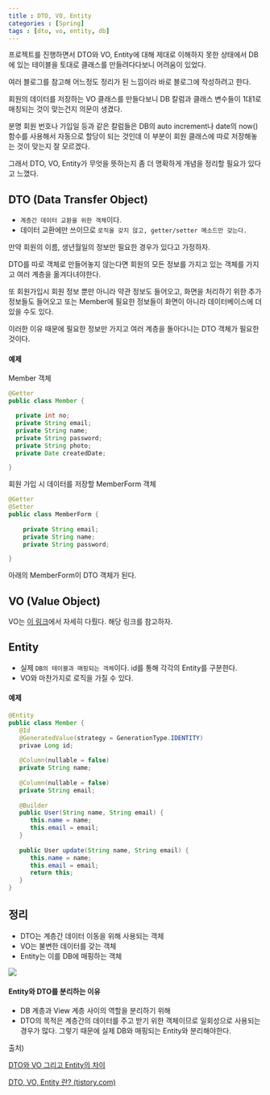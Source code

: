 ```yaml
---
title : DTO, VO, Entity
categories : [Spring]
tags : [dto, vo, entity, db]
---
```




프로젝트를 진행하면서 DTO와 VO, Entity에 대해 제대로 이해하지 못한 상태에서 DB에 있는 테이블을 토대로 클래스를 만들려다다보니 어려움이 있었다.

여러 블로그를 참고해 어느정도 정리가 된 느낌이라 바로 블로그에 작성하려고 한다.



회원의 데이터를 저장하는 VO 클래스를 만들다보니 DB 칼럼과 클래스 변수들이 1대1로 매칭되는 것이 맞는건지 의문이 생겼다.

분명 회원 번호나 가입일 등과 같은 칼럼들은 DB의 auto increment나 date의 now() 함수를 사용해서 자동으로 할당이 되는 것인데 이 부분이 회원 클래스에 따로 저장해놓는 것이 맞는지 잘 모르겠다.

그래서 DTO, VO, Entity가 무엇을 뜻하는지 좀 더 명확하게 개념을 정리할 필요가 있다고 느꼈다.



## DTO (Data Transfer Object)

- `계층간 데이터 교환을 위한 객체`이다.
- 데이터 교환에만 쓰이므로 `로직을 갖지 않고, getter/setter 메소드만 갖는다.`



만약 회원의 이름, 생년월일의 정보만 필요한 경우가 있다고 가정하자.

DTO를 따로 객체로 만들어놓지 않는다면 회원의 모든 정보를 가지고 있는 객체를 가지고 여러 계층을 옮겨다녀야한다.

또 회원가입시 회원 정보 뿐만 아니라 약관 정보도 들어오고, 화면을 처리하기 위한 추가 정보들도 들어오고 또는 Member에 필요한 정보들이 화면이 아니라 데이터베이스에 더 있을 수도 있다.

이러한 이유 때문에 필요한 정보만 가지고 여러 계층을 돌아다니는 DTO 객체가 필요한 것이다.

#### 예제

Member 객체

```java
@Getter
public class Member {

  private int no;
  private String email;
  private String name;
  private String password;
  private String photo;
  private Date createdDate;

}
```

회원 가입 시 데이터를 저장할 MemberForm 객체

```java
@Getter
@Setter
public class MemberForm {
    
    private String email;
    private String name;
    private String password;

}
```

아래의 MemberForm이 DTO 객체가 된다.

## VO (Value Object)

VO는 [이 링크](https://sunjong0214.github.io/posts/VO)에서 자세히 다뤘다. 해당 링크를 참고하자.

## Entity

- 실제 `DB의 테이블과 매핑되는 객체`이다. id를 통해 각각의 Entity를 구분한다.
- VO와 마찬가지로 로직을 가질 수 있다.

#### 예제

```java
@Entity
public class Member {
   @Id
   @GeneratedValue(strategy = GenerationType.IDENTITY)
   privae Long id;
  
   @Column(nullable = false)
   private String name;
  
   @Column(nullable = false)
   private String email;
  
   @Builder
   public User(String name, String email) {
      this.name = name;
      this.email = email;
   }
  
   public User update(String name, String email) {
      this.name = name;
      this.email = email;
      return this;
   }
}
```



## 정리

- DTO는 계층간 데이터 이동을 위해 사용되는 객체
- VO는 불변한 데이터를 갖는 객체
- Entity는 이를 DB에 매핑하는 객체



![](https://user-images.githubusercontent.com/33862991/116250387-a46ec800-a7a8-11eb-8368-8e2df28225fa.png)



#### Entity와 DTO를 분리하는 이유

- DB 계층과 View 계층 사이의 역할을 분리하기 위해
- DTO의 목적은 계층간의 데이터를 주고 받기 위한 객체이므로 일회성으로 사용되는 경우가 많다. 그렇기 때문에 실제 DB와 매핑되는 Entity와 분리해야한다.

출처)

[DTO와 VO 그리고 Entity의 차이](https://youngjinmo.github.io/2021/04/dto-vo-entity/)

[ DTO, VO, Entity 란? (tistory.com)](https://wjddntjr555w.tistory.com/50)